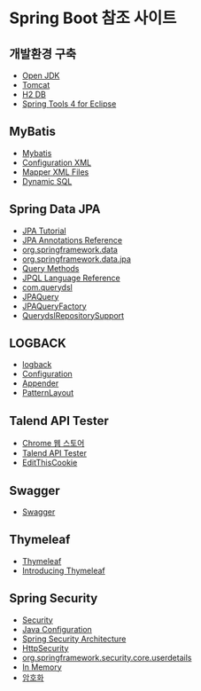 # Spring Boot 참조 사이트

개발환경 구축
------------
* [Open JDK](https://www.azul.com/downloads/?package=jdk)
* [Tomcat](https://tomcat.apache.org/)
* [H2 DB](https://www.h2database.com/html/main.html)
* [Spring Tools 4 for Eclipse](https://spring.io/tools)

MyBatis
-------
* [Mybatis](https://mybatis.org/mybatis-3/)
* [Configuration XML](https://mybatis.org/mybatis-3/configuration.html)
* [Mapper XML Files](https://mybatis.org/mybatis-3/sqlmap-xml.html)
* [Dynamic SQL](https://mybatis.org/mybatis-3/dynamic-sql.html)


Spring Data JPA
---------------
* [JPA Tutorial](https://www.tutorialspoint.com/jpa/jpa_orm_components.htm)
* [JPA Annotations Reference](https://www.datanucleus.org/products/accessplatform/jpa/annotations.html)
* [org.springframework.data](https://docs.spring.io/spring-data/commons/docs/current/api/index.html?org/springframework/data)
* [org.springframework.data.jpa]( https://docs.spring.io/spring-data/jpa/docs/current/api/)
* [Query Methods](https://docs.spring.io/spring-data/jpa/docs/current/reference/html/#jpa.query-methods)
* [JPQL Language Reference](https://docs.oracle.com/cd/E11035_01/kodo41/full/html/ejb3_langref.html)
* [com.querydsl](http://querydsl.com/static/querydsl/5.0.0/apidocs/)
* [JPAQuery](http://querydsl.com/static/querydsl/5.0.0/apidocs/index.html?com/querydsl/jpa/impl/JPAQuery.html)
* [JPAQueryFactory](http://querydsl.com/static/querydsl/5.0.0/apidocs/index.html?com/querydsl/jpa/impl/JPAQueryFactory.html)
* [QuerydslRepositorySupport](https://docs.spring.io/spring-data/jpa/docs/current/api/org/springframework/data/jpa/repository/support/QuerydslRepositorySupport.html)


LOGBACK
-------
* [logback](https://logback.qos.ch/manual/introduction.html)
* [Configuration](https://logback.qos.ch/manual/configuration.html)
* [Appender](https://logback.qos.ch/manual/appenders.html)
* [PatternLayout](https://logback.qos.ch/manual/layouts.html#conversionWord)

Talend API Tester
---------------
* [Chrome 웹 스토어](https://chrome.google.com/webstore/category/extensions?hl=ko)
* [Talend API Tester](https://chrome.google.com/webstore/search/talend%20api%20tester?hl=ko)
* [EditThisCookie](https://chrome.google.com/webstore/detail/editthiscookie/fngmhnnpilhplaeedifhccceomclgfbg?hl=ko)

Swagger
-------
* [Swagger](https://swagger.io/)

Thymeleaf
---------
* [Thymeleaf](https://www.thymeleaf.org/)
* [Introducing Thymeleaf](https://www.thymeleaf.org/doc/tutorials/3.0/usingthymeleaf.html#introducing-thymeleaf)


Spring Security
----------------
* [Security](https://docs.spring.io/spring-security/reference/servlet/index.html)
* [Java Configuration](https://docs.spring.io/spring-security/reference/servlet/configuration/java.html)
* [Spring Security Architecture](https://spring.io/guides/topicals/spring-security-architecture)
* [HttpSecurity](https://docs.spring.io/spring-security/site/docs/current/api/org/springframework/security/config/annotation/web/builders/HttpSecurity.html)
* [org.springframework.security.core.userdetails](https://docs.spring.io/spring-security/site/docs/current/api/org/springframework/security/core/userdetails/package-summary.html)
* [In Memory](https://docs.spring.io/spring-security/reference/servlet/authentication/passwords/in-memory.html)
* [암호화](https://d2.naver.com/helloworld/318732)
